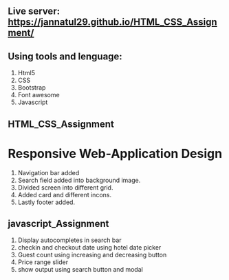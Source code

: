 ## Live server: https://jannatul29.github.io/HTML_CSS_Assignment/
## Using tools and lenguage:
1. Html5
2. CSS
3. Bootstrap
4. Font awesome
5. Javascript
## HTML_CSS_Assignment
# Responsive Web-Application Design
1. Navigation bar added
2. Search field added into background image.
3. Divided screen into different grid. 
5. Added card and different incons.
6. Lastly footer added.

## javascript_Assignment
1. Display autocompletes in search bar
2. checkin and checkout date using hotel date picker
3. Guest count using increasing and decreasing button
4. Price range slider
5. show output using search button and modal

